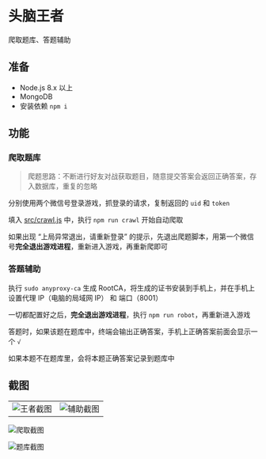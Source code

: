 # 头脑王者

爬取题库、答题辅助

## 准备

- Node.js 8.x 以上
- MongoDB 
- 安装依赖 `npm i`

## 功能 

### 爬取题库 

> 爬题思路：不断进行好友对战获取题目，随意提交答案会返回正确答案，存入数据库，重复的忽略

分别使用两个微信号登录游戏，抓登录的请求，复制返回的 `uid` 和 `token`

填入 [src/crawl.js](src/crawl.js) 中，执行 `npm run crawl` 开始自动爬取

如果出现 “上局异常退出，请重新登录” 的提示，先退出爬题脚本，用第一个微信号**完全退出游戏进程**，重新进入游戏，再重新爬即可

### 答题辅助 

执行 `sudo anyproxy-ca` 生成 RootCA，将生成的证书安装到手机上，并在手机上设置代理 IP（电脑的局域网 IP） 和 端口（8001）

一切都配置好之后，**完全退出游戏进程**，执行 `npm run robot`，再重新进入游戏

答题时，如果该题在题库中，终端会输出正确答案，手机上正确答案前面会显示一个 `√`

如果本题不在题库里，会将本题正确答案记录到题库中

## 截图

<table>
  <tr>
    <td>
      <img src="https://user-images.githubusercontent.com/8413791/35086936-551678b8-fc69-11e7-8e58-a75ad403ffde.png" alt="王者截图">
    </td>
    <td>
      <img src="https://user-images.githubusercontent.com/8413791/35084177-a7642b58-fc5d-11e7-9774-10a0b17dc39c.png" alt="辅助截图">
    </td>
  </tr>
</table>

![爬取截图](https://user-images.githubusercontent.com/8413791/35079048-36290192-fc40-11e7-9514-036e786dbe5d.png)

![题库截图](https://user-images.githubusercontent.com/8413791/35079110-7303a0a4-fc40-11e7-9e09-1b67415d8855.png)
